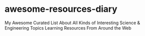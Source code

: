 # awesome-resources-diary
My Awesome Curated List About All Kinds of Interesting Science &amp; Engineering Topics Learning Resources From Around the Web
